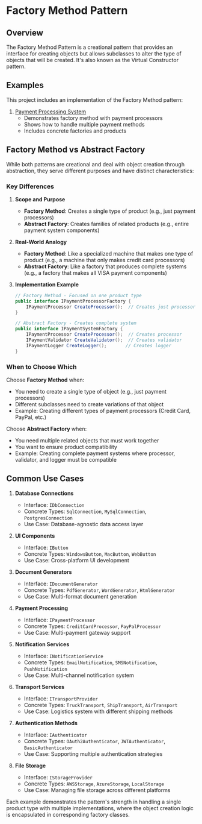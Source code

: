 # Factory Method Pattern

## Overview

The Factory Method Pattern is a creational pattern that provides an interface for creating objects but allows subclasses to alter the type of objects that will be created. It's also known as the Virtual Constructor pattern.

## Examples

This project includes an implementation of the Factory Method pattern:

1. [Payment Processing System](PaymentExample/readme.md)
   - Demonstrates factory method with payment processors
   - Shows how to handle multiple payment methods
   - Includes concrete factories and products

## Factory Method vs Abstract Factory

While both patterns are creational and deal with object creation through abstraction, they serve different purposes and have distinct characteristics:

### Key Differences

1. **Scope and Purpose**

   - **Factory Method**: Creates a single type of product (e.g., just payment processors)
   - **Abstract Factory**: Creates families of related products (e.g., entire payment system components)

2. **Real-World Analogy**

   - **Factory Method**: Like a specialized machine that makes one type of product (e.g., a machine that only makes credit card processors)
   - **Abstract Factory**: Like a factory that produces complete systems (e.g., a factory that makes all VISA payment components)

3. **Implementation Example**

   ```csharp
   // Factory Method - Focused on one product type
   public interface IPaymentProcessorFactory {
       IPaymentProcessor CreateProcessor();  // Creates just processors
   }

   // Abstract Factory - Creates complete system
   public interface IPaymentSystemFactory {
       IPaymentProcessor CreateProcessor();  // Creates processor
       IPaymentValidator CreateValidator();  // Creates validator
       IPaymentLogger CreateLogger();       // Creates logger
   }
   ```

### When to Choose Which

Choose **Factory Method** when:

- You need to create a single type of object (e.g., just payment processors)
- Different subclasses need to create variations of that object
- Example: Creating different types of payment processors (Credit Card, PayPal, etc.)

Choose **Abstract Factory** when:

- You need multiple related objects that must work together
- You want to ensure product compatibility
- Example: Creating complete payment systems where processor, validator, and logger must be compatible

## Common Use Cases

1. **Database Connections**

   - Interface: `IDbConnection`
   - Concrete Types: `SqlConnection`, `MySqlConnection`, `PostgresConnection`
   - Use Case: Database-agnostic data access layer

2. **UI Components**

   - Interface: `IButton`
   - Concrete Types: `WindowsButton`, `MacButton`, `WebButton`
   - Use Case: Cross-platform UI development

3. **Document Generators**

   - Interface: `IDocumentGenerator`
   - Concrete Types: `PdfGenerator`, `WordGenerator`, `HtmlGenerator`
   - Use Case: Multi-format document generation

4. **Payment Processing**

   - Interface: `IPaymentProcessor`
   - Concrete Types: `CreditCardProcessor`, `PayPalProcessor`
   - Use Case: Multi-payment gateway support

5. **Notification Services**

   - Interface: `INotificationService`
   - Concrete Types: `EmailNotification`, `SMSNotification`, `PushNotification`
   - Use Case: Multi-channel notification system

6. **Transport Services**

   - Interface: `ITransportProvider`
   - Concrete Types: `TruckTransport`, `ShipTransport`, `AirTransport`
   - Use Case: Logistics system with different shipping methods

7. **Authentication Methods**

   - Interface: `IAuthenticator`
   - Concrete Types: `OAuth2Authenticator`, `JWTAuthenticator`, `BasicAuthenticator`
   - Use Case: Supporting multiple authentication strategies

8. **File Storage**
   - Interface: `IStorageProvider`
   - Concrete Types: `AWSStorage`, `AzureStorage`, `LocalStorage`
   - Use Case: Managing file storage across different platforms

Each example demonstrates the pattern's strength in handling a single product type with multiple implementations, where the object creation logic is encapsulated in corresponding factory classes.
